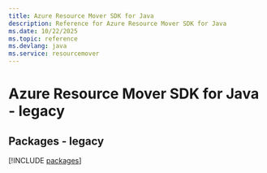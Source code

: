 ```yaml
---
title: Azure Resource Mover SDK for Java
description: Reference for Azure Resource Mover SDK for Java
ms.date: 10/22/2025
ms.topic: reference
ms.devlang: java
ms.service: resourcemover
---
```

# Azure Resource Mover SDK for Java - legacy
## Packages - legacy
[!INCLUDE [packages](resource-mover-index.md)]
